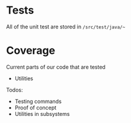 # Tests
All of the unit test are stored in ```/src/test/java/~```

# Coverage
Current parts of our code that are tested
* Utilities

Todos:
* Testing commands
* Proof of concept
* Utilities in subsystems
